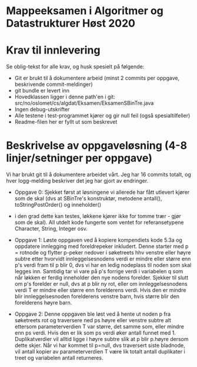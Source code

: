 # Mappeeksamen i Algoritmer og Datastrukturer Høst 2020

# Krav til innlevering

Se oblig-tekst for alle krav, og husk spesielt på følgende:

* Git er brukt til å dokumentere arbeid (minst 2 commits per oppgave, beskrivende commit-meldinger)	
* git bundle er levert inn
* Hovedklassen ligger i denne path'en i git: src/no/oslomet/cs/algdat/Eksamen/EksamenSBinTre.java
* Ingen debug-utskrifter
* Alle testene i test-programmet kjører og gir null feil (også spesialtilfeller)
* Readme-filen her er fyllt ut som beskrevet


# Beskrivelse av oppgaveløsning (4-8 linjer/setninger per oppgave)

Vi har brukt git til å dokumentere arbeidet vårt. Jeg har 16 commits totalt, og hver logg-melding beskriver det jeg har gjort av endringer.

* Oppgave 0: Sjekket først at løsningene vi allerede har fått utlevert kjører som de skal (dvs at SBinTre's konstruktør, metodene antall(), toStringPostOrder() og inneholder() 
- i den grad dette kan testes, løkkene kjører ikke for tomme trær - gjør som de skal). All utdelt kode fungerte som ventet for referansetypene Character, String, Integer osv.

* Oppgave 1: Løste oppgaven ved å kopiere kompendiets kode 5.3a og oppdatere innlegging med foreldrepeker inkludert. Denne starter med p = rotnode og flytter p-peker nedover i søketreets 
hhv venstre eller høyre subtre etter hvorvidt innleggelsesnodens verdi er mindre eller større enn p's verdi fram til p blir 0, dvs vi har en ledig nodeplass til noden som skal legges inn.
Samtidig tar vi vare på p's forrige verdi i variabelen q som når løkken er ferdig inneholder den nye nodens forelder. Sjekker til slutt om p's forelder er null, dvs at p blir ny rot, 
eller om innleggelsesnodens verdi T er mindre eller større enn forelderens verdi. Hvis den er mindre blir innleggelsesnoden forelderens venstre barn, hvis større blir den forelderens høyre barn.

* Oppgave 2: Denne oppgaven ble løst ved å hente ut noden p fra søketreets rot og traversere ned ps høyre eller venstre subtre alt ettersom parameterverdien T var større, det samme som, eller mindre
enn ps verdi. Hvis den er lik som ps verdi øker antall funnet med 1. Duplikatverdier vil alltid ligge i høyre subtre slik at p blir p.høyre dersom dette skjer. Når vi har kommet til p=null, dvs traversert
siste bladnode, vil antall kopier av parameterverdien T være lik totalt antall duplikater i treet og variabelen antall returneres. 